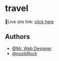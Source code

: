 # travel

🔴Live site link: [click here](https://knowyourmobile.netlify.app/)

## Authors

- [@Mr. Web Designer](https://www.youtube.com/channel/UCKwgH3vASrD2brd1l2m6NHw)
- [@nozibRock](https://github.com/nozibRock)